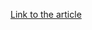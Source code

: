 [Link to the article](https://welivesecurity.com/2016/12/13/rise-telebots-analyzing-disruptive-killdisk-attacks)
